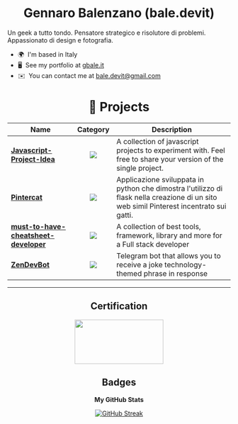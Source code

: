 <div align="center">

# Gennaro Balenzano (bale.devit)
</div>
Un geek a tutto tondo. Pensatore strategico e risolutore di problemi. Appassionato di design e fotografia. 

* 🌍  I'm based in Italy
* 🖥️  See my portfolio at [gbale.it](http://www.gbale.it)
* ✉️  You can contact me at [bale.devit@gmail.com](mailto:bale.devit@gmail.com)
 
 
<div align="center">

# 🚀 **Projects**


| Name | Category | Description 
| --- | :---: | --- |
| <a href="https://github.com/baleDevIt/Javascript-Project-Idea"><b>Javascript-Project-Idea</b></a> | [![](https://img.shields.io/badge/💻-%20StudyProject-informational?style=flat&logoColor=white&color=3498db)]() |  A collection of javascript projects to experiment with. Feel free to share your version of the single project. | 
| <a href="https://github.com/baleDevIt/Pintercat"><b>Pintercat</b></a> | [![](https://img.shields.io/badge/💻-%20StudyProject-informational?style=flat&logoColor=white&color=3498db)]() |  Applicazione sviluppata in python che dimostra l'utilizzo di flask nella creazione di un sito web simil Pinterest incentrato sui gatti. |
| <a href="https://github.com/baleDevIt/must-to-have-cheatsheet-developer"><b>must-to-have-cheatsheet-developer </b></a> | [![](https://img.shields.io/badge/cheatsheet-informational?style=flat&logoColor=white&color=3659)]() |  A collection of best tools, framework, library and more for a Full stack developer |
| <a href="https://github.com/baleDevIt/ZenDevBot"><b>ZenDevBot</b></a> | [![](https://img.shields.io/badge/python-informational?style=flat&logoColor=white&color=3659)]() | Telegram bot that allows you to receive a joke technology-themed phrase in response |



<hr>

## Certification
<a href="https://catalog-education.oracle.com/pls/certview/sharebadge?id=8965166CC110C17506DE42EC809A4A9523593E70D5AD540694E1131EC354FF94" target="_blank" rel="noreferrer"><img src="https://brm-workforce.oracle.com/pdf/certview/images/OCAJSE8.png" width="200" height="100" /></a>



## Badges

<b>My GitHub Stats</b>
 
[![GitHub Streak](https://streak-stats.demolab.com?user=baleDevIt&hide_border=true&border_radius=4.6)](https://git.io/streak-stats)


</div>


